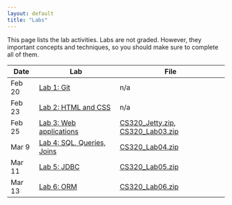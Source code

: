 ```yaml
---
layout: default
title: "Labs"
---
```


This page lists the lab activities.  Labs are not graded.  However, they important concepts and techniques, so you should make sure to complete all of them.

Date | Lab | File
---- | --- | ----
Feb 20 | [Lab 1: Git](lab01.html) | n/a
Feb 23 | [Lab 2: HTML and CSS](lab02.html) | n/a
Feb 25 | [Lab 3: Web applications](lab03.html) | [CS320\_Jetty.zip](CS320_Jetty.zip), [CS320\_Lab03.zip](CS320_Lab03.zip)
Mar 9 | [Lab 4: SQL, Queries, Joins](lab04.html) | [CS320\_Lab04.zip](CS320_Lab04.zip)
Mar 11 | [Lab 5: JDBC](lab05.html) | [CS320\_Lab05.zip](CS320_Lab05.zip)
Mar 13 | [Lab 6: ORM](lab06.html) | [CS320\_Lab06.zip](CS320_Lab06.zip)
